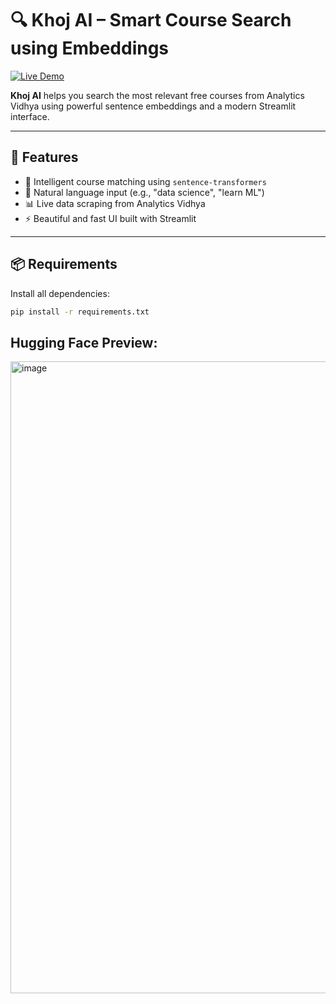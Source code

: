 # 🔍 Khoj AI – Smart Course Search using Embeddings 
[![Live Demo](https://img.shields.io/badge/HuggingFace-Demo-blue?logo=huggingface&style=for-the-badge)](https://huggingface.co/spaces/kshitijsharma19/Khoj-AI)


**Khoj AI** helps you search the most relevant free courses from Analytics Vidhya using powerful sentence embeddings and a modern Streamlit interface.

---

## 🚀 Features
- 🔎 Intelligent course matching using `sentence-transformers`
- 💬 Natural language input (e.g., "data science", "learn ML")
- 📊 Live data scraping from Analytics Vidhya
- ⚡ Beautiful and fast UI built with Streamlit

---

## 📦 Requirements

Install all dependencies:

```bash
pip install -r requirements.txt
```
## Hugging Face Preview:
<img width="1918" height="1011" alt="image" src="https://github.com/user-attachments/assets/4d7265a7-aad8-466d-86cd-b504d3becb19" />

